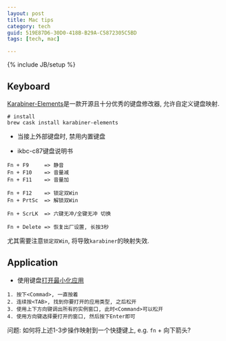 ```yaml
---
layout: post
title: Mac tips
category: tech
guid: 519E87D6-30D0-418B-B29A-C5872305C5BD
tags: [tech, mac]

---
```

{% include JB/setup %}

## Keyboard

[Karabiner-Elements](https://pqrs.org/osx/karabiner/)是一款开源且十分优秀的键盘修改器, 允许自定义键盘映射.

```
# install
brew cask install karabiner-elements
```

- 当接上外部键盘时, 禁用内置键盘

- ikbc-c87键盘说明书

```
Fn + F9     => 静音
Fn + F10    => 音量减
Fn + F11    => 音量加

Fn + F12    => 锁定双Win
Fn + PrtSc  => 解锁双Win

Fn + ScrLK  => 六键无冲/全键无冲 切换

Fn + Delete => 恢复出厂设置, 长按3秒
```

尤其需要注意`锁定双Win`, 将导致`karabiner`的映射失效.


## Application

- 使用键盘[打开最小化应用](https://zhuanlan.zhihu.com/p/25746402)

```
1. 按下<Commad>, 一直按着
2. 连续按<TAB>, 找到你要打开的应用类型, 之后松开
3. 使用上下方向键调出所有的实例窗口, 此时<Command>可以松开
4. 使用方向键选择要打开的窗口, 然后按下Enter即可
```

问题: 如何将上述1-3步操作映射到一个快捷键上, e.g. `fn` + 向下箭头?
